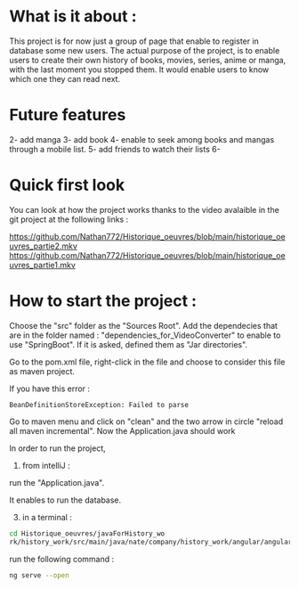  # What is it about : 

This project is for now just a group of page that enable to register in database 
some new users.
The actual purpose of the project, is to enable users to create their own history of books,
movies, series, anime or manga, with the last moment you stopped them.
It would enable users to know which one they can read next.

# Future features

2- add manga
3- add book
4- enable to seek among books and mangas through a mobile list.
5- add friends to watch their lists
6-

# Quick first look

You can look at how the project works thanks to the video avalaible in the git project at the following links :

https://github.com/Nathan772/Historique_oeuvres/blob/main/historique_oeuvres_partie2.mkv
https://github.com/Nathan772/Historique_oeuvres/blob/main/historique_oeuvres_partie1.mkv


# How to start the project :

Choose the "src" folder as the "Sources Root".
Add the dependecies that are in the folder named : 
"dependencies_for_VideoConverter"
to enable to use "SpringBoot".
If it is asked, defined them as "Jar directories".

Go to the pom.xml file, right-click in the file and choose to 
consider this file as maven project.

If you have this error :

```
BeanDefinitionStoreException: Failed to parse
```
Go to maven menu and click on "clean" and the two arrow in circle
"reload all maven incremental".
Now the Application.java should work


In order to run the project, 

1) from intelliJ :

run the "Application.java".

It enables to run the database.


3) in a terminal :
```bash 
cd Historique_oeuvres/javaForHistory_wo
rk/history_work/src/main/java/nate/company/history_work/angular/angularclient
```
run the following command : 
```bash
ng serve --open
```






